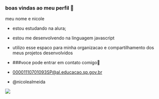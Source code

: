 ### boas vindas ao meu perfil 🤎 

meu nome e nicole

-  estou estudando na alura;
-  estou me desenvolvendo na linguagem javascript
-  utilizo esse espaco para minha organizacao e compartilhamento dos meus projetos desenvolvidos

-  ###voce pode entrar em contato comigo📧

-  00001110701093SP@al.educacao.sp.gov.br

-  @nicolealmeida

![ ](https://media1.tenor.com/m/bEBxkuyFiucAAAAC/yes-nice.gif)
